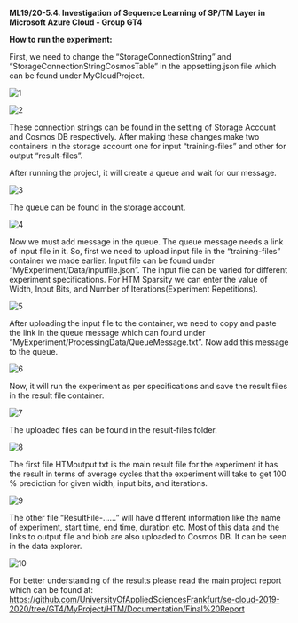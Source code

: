 **ML19/20-5.4. Investigation of Sequence Learning of SP/TM Layer in Microsoft Azure Cloud - Group GT4**

**How to run the experiment:**

First, we need to change the “StorageConnectionString” and “StorageConnectionStringCosmosTable” in the appsetting.json file which can be found under MyCloudProject.

![1](https://github.com/UniversityOfAppliedSciencesFrankfurt/se-cloud-2019-2020/blob/GT4/MyProject/Cloud%20Computing%20Project/img/1.png)

![2](https://github.com/UniversityOfAppliedSciencesFrankfurt/se-cloud-2019-2020/blob/GT4/MyProject/Cloud%20Computing%20Project/img/2.png)

These connection strings can be found in the setting of Storage Account and Cosmos DB respectively. 
After making these changes make two containers in the storage account one for input “training-files” and other for output “result-files”.

After running the project, it will create a queue and wait for our message.

![3](https://github.com/UniversityOfAppliedSciencesFrankfurt/se-cloud-2019-2020/blob/GT4/MyProject/Cloud%20Computing%20Project/img/3.png)

The queue can be found in the storage account.

![4](https://github.com/UniversityOfAppliedSciencesFrankfurt/se-cloud-2019-2020/blob/GT4/MyProject/Cloud%20Computing%20Project/img/4.png)

Now we must add message in the queue. The queue message needs a link of input file in it. So, first we need to upload input file in the “training-files” container we made earlier. 
Input file can be found under “MyExperiment/Data/inputfile.json”. The input file can be varied for different experiment specifications. 
For HTM Sparsity we can enter the value of Width, Input Bits, and Number of Iterations(Experiment Repetitions).

![5](https://github.com/UniversityOfAppliedSciencesFrankfurt/se-cloud-2019-2020/blob/GT4/MyProject/Cloud%20Computing%20Project/img/5.png)
 
After uploading the input file to the container, we need to copy and paste the link in the queue message which can found under “MyExperiment/ProcessingData/QueueMessage.txt”. 
Now add this message to the queue.

![6](https://github.com/UniversityOfAppliedSciencesFrankfurt/se-cloud-2019-2020/blob/GT4/MyProject/Cloud%20Computing%20Project/img/6.png)
 
Now, it will run the experiment as per specifications and save the result files in the result file container.

![7](https://github.com/UniversityOfAppliedSciencesFrankfurt/se-cloud-2019-2020/blob/GT4/MyProject/Cloud%20Computing%20Project/img/7.png)

The uploaded files can be found in the result-files folder.

![8](https://github.com/UniversityOfAppliedSciencesFrankfurt/se-cloud-2019-2020/blob/GT4/MyProject/Cloud%20Computing%20Project/img/8.png)
 
The first file HTMoutput.txt is the main result file for the experiment it has the result in terms of average cycles that the experiment will take to get 100 % prediction 
for given width, input bits, and iterations.

![9](https://github.com/UniversityOfAppliedSciencesFrankfurt/se-cloud-2019-2020/blob/GT4/MyProject/Cloud%20Computing%20Project/img/9.png)
 
The other file “ResultFile-……” will have different information like the name of experiment, start time, end time, duration etc.
Most of this data and the links to output file and blob are also uploaded to Cosmos DB. It can be seen in the data explorer.

![10](https://github.com/UniversityOfAppliedSciencesFrankfurt/se-cloud-2019-2020/blob/GT4/MyProject/Cloud%20Computing%20Project/img/10.png)
 
For better understanding of the results please read the main project report which can be found at: 
https://github.com/UniversityOfAppliedSciencesFrankfurt/se-cloud-2019-2020/tree/GT4/MyProject/HTM/Documentation/Final%20Report
